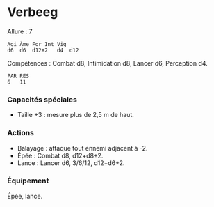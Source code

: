 # Verbeeg

Allure : 7

	Agi	Âme	For	Int	Vig
	d6	d6	d12+2	d4	d12

Compétences : Combat d8, Intimidation d8, Lancer d6, Perception d4.

	PAR	RES
	6	11

### Capacités spéciales
- Taille +3 : mesure plus de 2,5 m de haut.

### Actions
- Balayage : attaque tout ennemi adjacent à -2.
- Épée : Combat d8, d12+d8+2.
- Lance : Lancer d6, 3/6/12, d12+d6+2.

### Équipement
Épée, lance.
